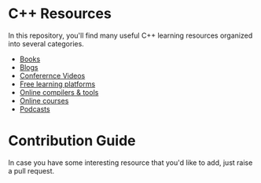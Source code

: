 # C++ Resources

In this repository, you'll find many useful C++ learning resources organized into several categories.

- [Books](./books.md)
- [Blogs](./blogs.md)
- [Conferernce Videos](./conference-videos.md)
- [Free learning platforms](./free-learning-platforms.md)
- [Online compilers & tools](./tools-and-compilers.md)
- [Online courses](./online-courses.md)
- [Podcasts](./podcasts.md)

# Contribution Guide

In case you have some interesting resource that you'd like to add, just raise a pull request.